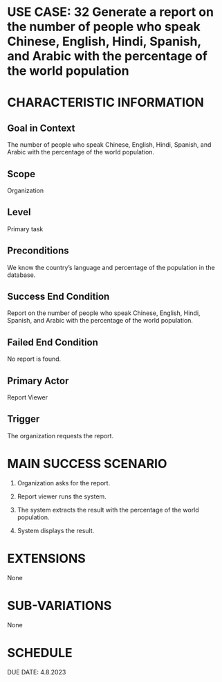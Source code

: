 # USE CASE: 32 Generate a report on the number of people who speak Chinese, English, Hindi, Spanish, and Arabic with the percentage of the world population 

# CHARACTERISTIC INFORMATION

## Goal in Context

The number of people who speak Chinese, English, Hindi, Spanish, and
Arabic with the percentage of the world population.

## Scope

Organization

## Level

Primary task

## Preconditions

We know the country’s language and percentage of the population in the
database.

## Success End Condition

Report on the number of people who speak Chinese, English, Hindi,
Spanish, and Arabic with the percentage of the world population.

## Failed End Condition

No report is found.

## Primary Actor

Report Viewer

## Trigger

The organization requests the report.

# MAIN SUCCESS SCENARIO

1.  Organization asks for the report.

2.  Report viewer runs the system.

3.  The system extracts the result with the percentage of the world population.

4.  System displays the result.

# EXTENSIONS

None

# SUB-VARIATIONS

None

# SCHEDULE

DUE DATE: 4.8.2023
